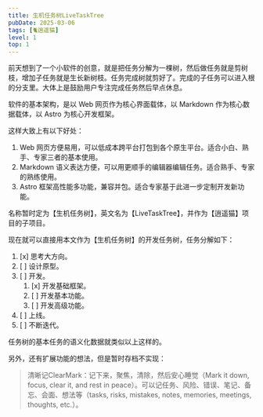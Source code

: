 ```yaml
---
title: 生机任务树LiveTaskTree
pubDate: 2025-03-06
tags: [🐈逍遥猫]
level: 1
top: 1
---
```


前天想到了一个小软件的创意，就是把任务分解为一棵树，然后做任务就是剪树枝，增加子任务就是生长新树枝。任务完成树就剪好了。完成的子任务可以进入根的分支里。大体上是鼓励用户专注完成任务然后早点休息。

软件的基本架构，是以 Web 网页作为核心界面载体，以 Markdown 作为核心数据载体，以 Astro 为核心开发框架。

这样大致上有以下好处：

1. Web 网页方便易用，可以低成本跨平台打包到各个原生平台。适合小白、熟手、专家三者的基本使用。
2. Markdown 语义表达方便，可以用更顺手的编辑器编辑任务。适合熟手、专家的熟练使用。
3. Astro 框架高性能多功能，兼容并包。适合专家基于此进一步定制开发新功能。

名称暂时定为【生机任务树】，英文名为【LiveTaskTree】，并作为【逍遥猫】项目的子项目。

现在就可以直接用本文作为【生机任务树】的开发任务树，任务分解如下：

1. [x] 思考大方向。
2. [ ] 设计原型。
3. [ ] 开发。
    1. [x] 开发基础框架。
    2. [ ] 开发基本功能。
    3. [ ] 开发高级功能。
4. [ ] 上线。
5. [ ] 不断迭代。

任务树的基本任务的语义化数据就类似以上这样的。

另外，还有扩展功能的想法，但是暂时存档不实现：

> 清晰记ClearMark：记下来，聚焦，清除，然后安心睡觉（Mark it down, focus, clear it, and rest in peace）。可以记任务、风险、错误、笔记、备忘、会面、想法等（tasks, risks, mistakes, notes, memories, meetings, thoughts, etc.）。
